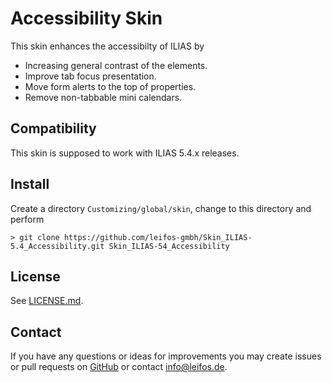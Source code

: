 # Accessibility Skin

This skin enhances the accessibilty of ILIAS by
- Increasing general contrast of the elements.
- Improve tab focus presentation.
- Move form alerts to the top of properties.
- Remove non-tabbable mini calendars.

## Compatibility

This skin is supposed to work with ILIAS 5.4.x releases.

## Install

Create a directory `Customizing/global/skin`, change to this directory and perform
```
> git clone https://github.com/leifos-gmbh/Skin_ILIAS-5.4_Accessibility.git Skin_ILIAS-54_Accessibility
```

## License

See [LICENSE.md](./LICENSE.md).

## Contact

If you have any questions or ideas for improvements you may create issues or pull requests on [GitHub](https://github.com/leifos-gmbh/Skin_ILIAS-5.4_Accessibility) or contact info@leifos.de.